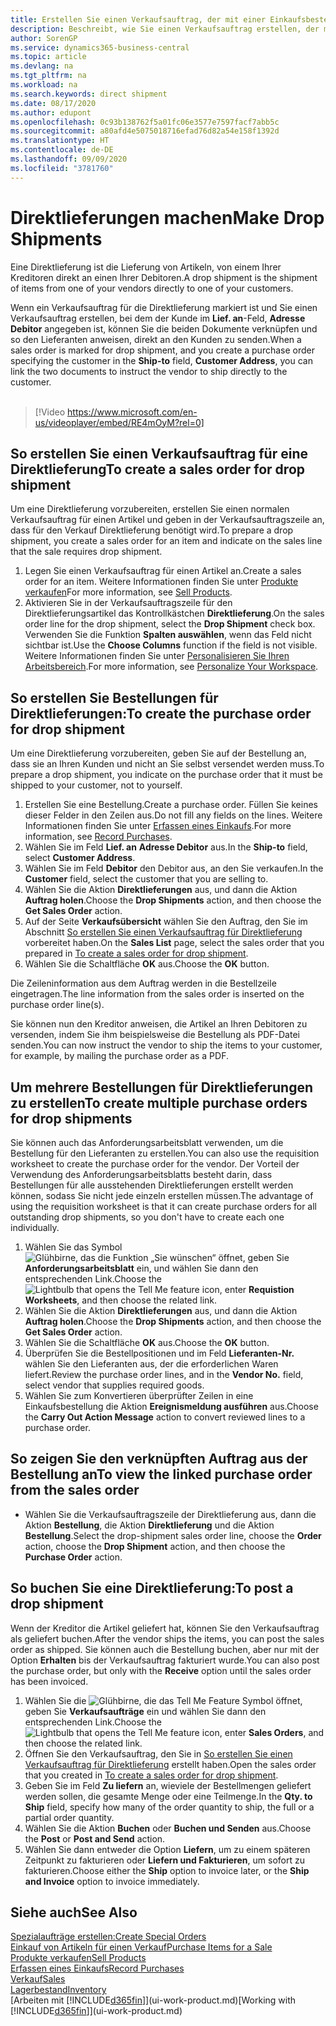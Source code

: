 ```yaml
---
title: Erstellen Sie einen Verkaufsauftrag, der mit einer Einkaufsbestellung für eine direkte Lieferung verknüpft ist | Microsoft Docs
description: Beschreibt, wie Sie einen Verkaufsauftrag erstellen, der mit einer Bestellung verknüpft ist, um sicherzustellen, dass die Artikel vom Kreditor direkt an den Debitor versendet werden
author: SorenGP
ms.service: dynamics365-business-central
ms.topic: article
ms.devlang: na
ms.tgt_pltfrm: na
ms.workload: na
ms.search.keywords: direct shipment
ms.date: 08/17/2020
ms.author: edupont
ms.openlocfilehash: 0c93b138762f5a01fc06e3577e7597facf7abb5c
ms.sourcegitcommit: a80afd4e5075018716efad76d82a54e158f1392d
ms.translationtype: HT
ms.contentlocale: de-DE
ms.lasthandoff: 09/09/2020
ms.locfileid: "3781760"
---
```

# <a name="make-drop-shipments"></a><span data-ttu-id="eae7b-103">Direktlieferungen machen</span><span class="sxs-lookup"><span data-stu-id="eae7b-103">Make Drop Shipments</span></span>

<span data-ttu-id="eae7b-104">Eine Direktlieferung ist die Lieferung von Artikeln, von einem Ihrer Kreditoren direkt an einen Ihrer Debitoren.</span><span class="sxs-lookup"><span data-stu-id="eae7b-104">A drop shipment is the shipment of items from one of your vendors directly to one of your customers.</span></span>

<span data-ttu-id="eae7b-105">Wenn ein Verkaufsauftrag für die Direktlieferung markiert ist und Sie einen Verkaufsauftrag erstellen, bei dem der Kunde im **Lief. an**-Feld, **Adresse Debitor** angegeben ist, können Sie die beiden Dokumente verknüpfen und so den Lieferanten anweisen, direkt an den Kunden zu senden.</span><span class="sxs-lookup"><span data-stu-id="eae7b-105">When a sales order is marked for drop shipment, and you create a purchase order specifying the customer in the **Ship-to** field, **Customer Address**, you can link the two documents to instruct the vendor to ship directly to the customer.</span></span>
<br><br>  
  
> [!Video https://www.microsoft.com/en-us/videoplayer/embed/RE4mOyM?rel=0]

## <a name="to-create-a-sales-order-for-drop-shipment"></a><span data-ttu-id="eae7b-106">So erstellen Sie einen Verkaufsauftrag für eine Direktlieferung</span><span class="sxs-lookup"><span data-stu-id="eae7b-106">To create a sales order for drop shipment</span></span>

<span data-ttu-id="eae7b-107">Um eine Direktlieferung vorzubereiten, erstellen Sie einen normalen Verkaufsauftrag für einen Artikel und geben in der Verkaufsauftragszeile an, dass für den Verkauf Direktlieferung benötigt wird.</span><span class="sxs-lookup"><span data-stu-id="eae7b-107">To prepare a drop shipment, you create a sales order for an item and indicate on the sales line that the sale requires drop shipment.</span></span>

1. <span data-ttu-id="eae7b-108">Legen Sie einen Verkaufsauftrag für einen Artikel an.</span><span class="sxs-lookup"><span data-stu-id="eae7b-108">Create a sales order for an item.</span></span> <span data-ttu-id="eae7b-109">Weitere Informationen finden Sie unter [Produkte verkaufen](sales-how-sell-products.md)</span><span class="sxs-lookup"><span data-stu-id="eae7b-109">For more information, see [Sell Products](sales-how-sell-products.md).</span></span>
2. <span data-ttu-id="eae7b-110">Aktivieren Sie in der Verkaufsauftragszeile für den Direktlieferungsartikel das Kontrollkästchen **Direktlieferung**.</span><span class="sxs-lookup"><span data-stu-id="eae7b-110">On the sales order line for the drop shipment, select the **Drop Shipment** check box.</span></span> <span data-ttu-id="eae7b-111">Verwenden Sie die Funktion **Spalten auswählen**, wenn das Feld nicht sichtbar ist.</span><span class="sxs-lookup"><span data-stu-id="eae7b-111">Use the **Choose Columns** function if the field is not visible.</span></span> <span data-ttu-id="eae7b-112">Weitere Informationen finden Sie unter [Personalisieren Sie Ihren Arbeitsbereich](ui-personalization-user.md).</span><span class="sxs-lookup"><span data-stu-id="eae7b-112">For more information, see [Personalize Your Workspace](ui-personalization-user.md).</span></span>

## <a name="to-create-the-purchase-order-for-drop-shipment"></a><span data-ttu-id="eae7b-113">So erstellen Sie Bestellungen für Direktlieferungen:</span><span class="sxs-lookup"><span data-stu-id="eae7b-113">To create the purchase order for drop shipment</span></span>

<span data-ttu-id="eae7b-114">Um eine Direktlieferung vorzubereiten, geben Sie auf der Bestellung an, dass sie an Ihren Kunden und nicht an Sie selbst versendet werden muss.</span><span class="sxs-lookup"><span data-stu-id="eae7b-114">To prepare a drop shipment, you indicate on the purchase order that it must be shipped to your customer, not to yourself.</span></span>

1. <span data-ttu-id="eae7b-115">Erstellen Sie eine Bestellung.</span><span class="sxs-lookup"><span data-stu-id="eae7b-115">Create a purchase order.</span></span> <span data-ttu-id="eae7b-116">Füllen Sie keines dieser Felder in den Zeilen aus.</span><span class="sxs-lookup"><span data-stu-id="eae7b-116">Do not fill any fields on the lines.</span></span> <span data-ttu-id="eae7b-117">Weitere Informationen finden Sie unter [Erfassen eines Einkaufs](purchasing-how-record-purchases.md).</span><span class="sxs-lookup"><span data-stu-id="eae7b-117">For more information, see [Record Purchases](purchasing-how-record-purchases.md).</span></span>
2. <span data-ttu-id="eae7b-118">Wählen Sie im Feld **Lief. an** **Adresse Debitor** aus.</span><span class="sxs-lookup"><span data-stu-id="eae7b-118">In the **Ship-to** field, select **Customer Address**.</span></span>
3. <span data-ttu-id="eae7b-119">Wählen Sie im Feld **Debitor** den Debitor aus, an den Sie verkaufen.</span><span class="sxs-lookup"><span data-stu-id="eae7b-119">In the **Customer** field, select the customer that you are selling to.</span></span>
4. <span data-ttu-id="eae7b-120">Wählen Sie die Aktion **Direktlieferungen** aus, und dann die Aktion **Auftrag holen**.</span><span class="sxs-lookup"><span data-stu-id="eae7b-120">Choose the **Drop Shipments** action, and then choose the **Get Sales Order** action.</span></span>
5. <span data-ttu-id="eae7b-121">Auf der Seite **Verkaufsübersicht** wählen Sie den Auftrag, den Sie im Abschnitt [So erstellen Sie einen Verkaufsauftrag für Direktlieferung](sales-how-drop-shipment.md#to-create-a-sales-order-for-drop-shipment) vorbereitet haben.</span><span class="sxs-lookup"><span data-stu-id="eae7b-121">On the **Sales List** page, select the sales order that you prepared in [To create a sales order for drop shipment](sales-how-drop-shipment.md#to-create-a-sales-order-for-drop-shipment).</span></span>
6. <span data-ttu-id="eae7b-122">Wählen Sie die Schaltfläche **OK** aus.</span><span class="sxs-lookup"><span data-stu-id="eae7b-122">Choose the **OK** button.</span></span>

<span data-ttu-id="eae7b-123">Die Zeileninformation aus dem Auftrag werden in die Bestellzeile eingetragen.</span><span class="sxs-lookup"><span data-stu-id="eae7b-123">The line information from the sales order is inserted on the purchase order line(s).</span></span>

<span data-ttu-id="eae7b-124">Sie können nun den Kreditor anweisen, die Artikel an Ihren Debitoren zu versenden, indem Sie ihm beispielsweise die Bestellung als PDF-Datei senden.</span><span class="sxs-lookup"><span data-stu-id="eae7b-124">You can now instruct the vendor to ship the items to your customer, for example, by mailing the purchase order as a PDF.</span></span>     

## <a name="to-create-multiple-purchase-orders-for-drop-shipments"></a><span data-ttu-id="eae7b-125">Um mehrere Bestellungen für Direktlieferungen zu erstellen</span><span class="sxs-lookup"><span data-stu-id="eae7b-125">To create multiple purchase orders for drop shipments</span></span>

<span data-ttu-id="eae7b-126">Sie können auch das Anforderungsarbeitsblatt verwenden, um die Bestellung für den Lieferanten zu erstellen.</span><span class="sxs-lookup"><span data-stu-id="eae7b-126">You can also use the requisition worksheet to create the purchase order for the vendor.</span></span> <span data-ttu-id="eae7b-127">Der Vorteil der Verwendung des Anforderungsarbeitsblatts besteht darin, dass Bestellungen für alle ausstehenden Direktlieferungen erstellt werden können, sodass Sie nicht jede einzeln erstellen müssen.</span><span class="sxs-lookup"><span data-stu-id="eae7b-127">The advantage of using the requisition worksheet is that it can create purchase orders for all outstanding drop shipments, so you don't have to create each one individually.</span></span>

1. <span data-ttu-id="eae7b-128">Wählen Sie das Symbol ![Glühbirne, das die Funktion „Sie wünschen“ öffnet](media/ui-search/search_small.png "Sagen Sie mir, was Sie tun wollen"), geben Sie **Anforderungsarbeitsblatt** ein, und wählen Sie dann den entsprechenden Link.</span><span class="sxs-lookup"><span data-stu-id="eae7b-128">Choose the ![Lightbulb that opens the Tell Me feature](media/ui-search/search_small.png "Tell me what you want to do") icon, enter **Requistion Worksheets**, and then choose the related link.</span></span>
2. <span data-ttu-id="eae7b-129">Wählen Sie die Aktion **Direktlieferungen** aus, und dann die Aktion **Auftrag holen**.</span><span class="sxs-lookup"><span data-stu-id="eae7b-129">Choose the **Drop Shipments** action, and then choose the **Get Sales Order** action.</span></span>
3. <span data-ttu-id="eae7b-130">Wählen Sie die Schaltfläche **OK** aus.</span><span class="sxs-lookup"><span data-stu-id="eae7b-130">Choose the **OK** button.</span></span>
4. <span data-ttu-id="eae7b-131">Überprüfen Sie die Bestellpositionen und im Feld **Lieferanten-Nr.** wählen Sie den Lieferanten aus, der die erforderlichen Waren liefert.</span><span class="sxs-lookup"><span data-stu-id="eae7b-131">Review the purchase order lines, and in the **Vendor No.** field, select vendor that supplies required goods.</span></span> 
5. <span data-ttu-id="eae7b-132">Wählen Sie zum Konvertieren überprüfter Zeilen in eine Einkaufsbestellung die Aktion **Ereignismeldung ausführen** aus.</span><span class="sxs-lookup"><span data-stu-id="eae7b-132">Choose the **Carry Out Action Message** action to convert reviewed lines to a purchase order.</span></span>

## <a name="to-view-the-linked-purchase-order-from-the-sales-order"></a><span data-ttu-id="eae7b-133">So zeigen Sie den verknüpften Auftrag aus der Bestellung an</span><span class="sxs-lookup"><span data-stu-id="eae7b-133">To view the linked purchase order from the sales order</span></span>

* <span data-ttu-id="eae7b-134">Wählen Sie die Verkaufsauftragszeile der Direktlieferung aus, dann die Aktion **Bestellung**, die Aktion **Direktlieferung** und die Aktion **Bestellung**.</span><span class="sxs-lookup"><span data-stu-id="eae7b-134">Select the drop-shipment sales order line, choose the **Order** action, choose the **Drop Shipment** action, and then choose the **Purchase Order** action.</span></span>

## <a name="to-post-a-drop-shipment"></a><span data-ttu-id="eae7b-135">So buchen Sie eine Direktlieferung:</span><span class="sxs-lookup"><span data-stu-id="eae7b-135">To post a drop shipment</span></span>

<span data-ttu-id="eae7b-136">Wenn der Kreditor die Artikel geliefert hat, können Sie den Verkaufsauftrag als geliefert buchen.</span><span class="sxs-lookup"><span data-stu-id="eae7b-136">After the vendor ships the items, you can post the sales order as shipped.</span></span> <span data-ttu-id="eae7b-137">Sie können auch die Bestellung buchen, aber nur mit der Option **Erhalten** bis der Verkaufsauftrag fakturiert wurde.</span><span class="sxs-lookup"><span data-stu-id="eae7b-137">You can also post the purchase order, but only with the **Receive** option until the sales order has been invoiced.</span></span>

1. <span data-ttu-id="eae7b-138">Wählen Sie die ![Glühbirne, die das Tell Me Feature](media/ui-search/search_small.png "Sagen Sie mir, was Sie tun wollen") Symbol öffnet, geben Sie **Verkaufsaufträge** ein und wählen Sie dann den entsprechenden Link.</span><span class="sxs-lookup"><span data-stu-id="eae7b-138">Choose the ![Lightbulb that opens the Tell Me feature](media/ui-search/search_small.png "Tell me what you want to do") icon, enter **Sales Orders**, and then choose the related link.</span></span>
2. <span data-ttu-id="eae7b-139">Öffnen Sie den Verkaufsauftrag, den Sie in [So erstellen Sie einen Verkaufsauftrag für Direktlieferung](#to-create-a-sales-order-for-drop-shipment) erstellt haben.</span><span class="sxs-lookup"><span data-stu-id="eae7b-139">Open the sales order that you created in [To create a sales order for drop shipment](#to-create-a-sales-order-for-drop-shipment).</span></span>
3. <span data-ttu-id="eae7b-140">Geben Sie im Feld **Zu liefern** an, wieviele der Bestellmengen geliefert werden sollen, die gesamte Menge oder eine Teilmenge.</span><span class="sxs-lookup"><span data-stu-id="eae7b-140">In the **Qty. to Ship** field, specify how many of the order quantity to ship, the full or a partial order quantity.</span></span>
4. <span data-ttu-id="eae7b-141">Wählen Sie die Aktion **Buchen** oder **Buchen und Senden** aus.</span><span class="sxs-lookup"><span data-stu-id="eae7b-141">Choose the **Post** or **Post and Send** action.</span></span>
5. <span data-ttu-id="eae7b-142">Wählen Sie dann entweder die Option **Liefern**, um zu einem späteren Zeitpunkt zu fakturieren oder **Liefern und Fakturieren**, um sofort zu fakturieren.</span><span class="sxs-lookup"><span data-stu-id="eae7b-142">Choose either the **Ship** option to invoice later, or the **Ship and Invoice** option to invoice immediately.</span></span>

## <a name="see-also"></a><span data-ttu-id="eae7b-143">Siehe auch</span><span class="sxs-lookup"><span data-stu-id="eae7b-143">See Also</span></span>

[<span data-ttu-id="eae7b-144">Spezialaufträge erstellen:</span><span class="sxs-lookup"><span data-stu-id="eae7b-144">Create Special Orders</span></span>](sales-how-to-create-special-orders.md)  
[<span data-ttu-id="eae7b-145">Einkauf von Artikeln für einen Verkauf</span><span class="sxs-lookup"><span data-stu-id="eae7b-145">Purchase Items for a Sale</span></span>](purchasing-how-purchase-products-sale.md)  
[<span data-ttu-id="eae7b-146">Produkte verkaufen</span><span class="sxs-lookup"><span data-stu-id="eae7b-146">Sell Products</span></span>](sales-how-sell-products.md)  
[<span data-ttu-id="eae7b-147">Erfassen eines Einkaufs</span><span class="sxs-lookup"><span data-stu-id="eae7b-147">Record Purchases</span></span>](purchasing-how-record-purchases.md)  
[<span data-ttu-id="eae7b-148">Verkauf</span><span class="sxs-lookup"><span data-stu-id="eae7b-148">Sales</span></span>](sales-manage-sales.md)  
[<span data-ttu-id="eae7b-149">Lagerbestand</span><span class="sxs-lookup"><span data-stu-id="eae7b-149">Inventory</span></span>](inventory-manage-inventory.md)  
<span data-ttu-id="eae7b-150">[Arbeiten mit [!INCLUDE[d365fin](includes/d365fin_md.md)]](ui-work-product.md)</span><span class="sxs-lookup"><span data-stu-id="eae7b-150">[Working with [!INCLUDE[d365fin](includes/d365fin_md.md)]](ui-work-product.md)</span></span>
